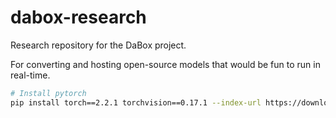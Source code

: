 # dabox-research

Research repository for the DaBox project.

For converting and hosting open-source models that would be fun to run in real-time.


```bash
# Install pytorch
pip install torch==2.2.1 torchvision==0.17.1 --index-url https://download.pytorch.org/whl/cu121
```